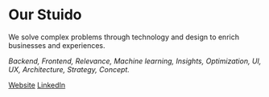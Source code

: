 # Our Stuido

We solve complex problems through technology and design to enrich businesses and experiences.

_Backend, Frontend, Relevance, Machine learning, Insights, Optimization, UI, UX, Architecture, Strategy, Concept._

[Website](https://ourstudio.se)
[LinkedIn](https://www.linkedin.com/company/our-studio-void/)